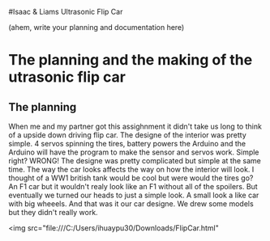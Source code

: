 #Isaac & Liams Ultrasonic Flip Car

(ahem, write your planning and documentation here)

# The planning and the making of the utrasonic flip car

## The planning
When me and my partner got this assighnment it didn't take us long to think of a upside down driving flip car. The designe of the interior was pretty simple. 4 servos spinning the tires, battery powers the Arduino and the Arduino will have the program to make the sensor and servos work. Simple right? WRONG! The designe was pretty complicated but simple at the same time. The way the car looks affects the way on how the interior will look. I thought of a WW1 british tank would be cool but were would the tires go? An F1 car but it wouldn't realy look like an F1 without all of the spoilers. But eventually we turned our heads to just a simple look. A small look a like car with big wheeels. And that was it our car designe. We drew some models but they didn't really work.

<img src="file:///C:/Users/ihuaypu30/Downloads/FlipCar.html"

